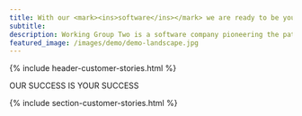 ```yaml
---
title: With our <mark><ins>software</ins></mark> we are ready to be your <mark><ins>telco</ins></mark> backbone.
subtitle: 
description: Working Group Two is a software company pioneering the path of a new telco network.
featured_image: /images/demo/demo-landscape.jpg
---
```


{% include header-customer-stories.html %}
<p class="accentfont">OUR SUCCESS IS YOUR SUCCESS</p>
{% include section-customer-stories.html %}